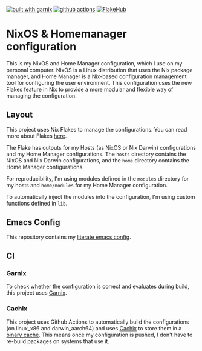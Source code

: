 [![built with garnix](https://img.shields.io/endpoint.svg?url=https%3A%2F%2Fgarnix.io%2Fapi%2Fbadges%2Ftiborpilz%2FNixOS)](https://garnix.io)
[![github actions](https://github.com/tiborpilz/nixos/actions/workflows/build.yml/badge.svg)](https://github.com/tiborpilz/NixOS/actions/workflows/build.yml)
[![FlakeHub](https://img.shields.io/endpoint?url=https://flakehub.com/f/tiborpilz/NixOS/badge)](https://flakehub.com/flake/tiborpilz/NixOS)  

# NixOS & Homemanager configuration

This is my NixOS and Home Manager configuration, which I use on my personal computer. NixOS is a Linux distribution that uses the Nix package manager, and Home Manager is a Nix-based configuration management tool for configuring the user environment. This configuration uses the new Flakes feature in Nix to provide a more modular and flexible way of managing the configuration.

## Layout

This project uses Nix Flakes to manage the configurations. You can read more about Flakes [here](https://wiki.nixos.org/wiki/Flakes).

The Flake has outputs for my Hosts (as NixOS or Nix Darwin) configurations and my Home Manager configurations. The `hosts` directory contains the NixOS and Nix Darwin configurations, and the `home` directory contains the Home Manager configurations.

For reproducibility, I'm using modules defined in the `modules` directory for my hosts and `home/modules` for my Home Manager configuration.

To automatically inject the modules into the configuration, I'm using custom functions defined in `lib`.

## Emacs Config

This repository contains my [literate emacs config](https://github.com/tiborpilz/NixOS/blob/main/home/config/doom/config.org).

## CI

### Garnix

To check whether the configuration is correct and evaluates during build, this project uses [Garnix](https://garnix.io/docs/steps).

### Cachix

This project uses Github Actions to automatically build the configurations (on linux_x86 and darwin_aarch64) and uses [Cachix](https://www.cachix.org/) to store them in a [binary cache](https://app.cachix.org/cache/tiborpilz#pins). This means once my configuration is pushed, I don't have to re-build packages on systems that use it.
